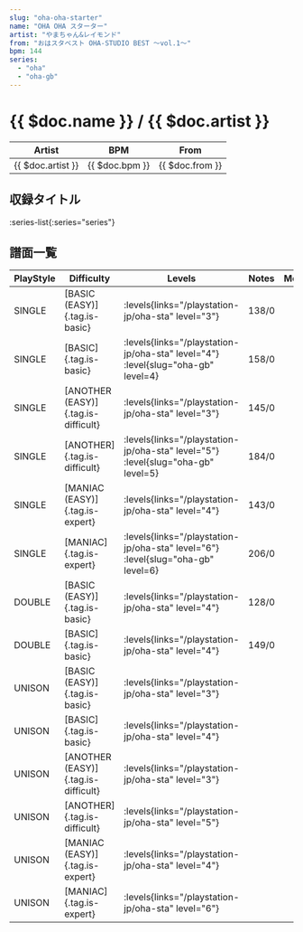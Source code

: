 ```yaml
---
slug: "oha-oha-starter"
name: "OHA OHA スターター"
artist: "やまちゃん&レイモンド"
from: "おはスタベスト OHA-STUDIO BEST ～vol.1～"
bpm: 144
series:
  - "oha"
  - "oha-gb"
---
```


# {{ $doc.name }} / {{ $doc.artist }}

|Artist|BPM|From|
|------|---|----|
|{{ $doc.artist }}|{{ $doc.bpm }}|{{ $doc.from }}|

## 収録タイトル

:series-list{:series="series"}

## 譜面一覧

|PlayStyle|Difficulty|Levels|Notes|Movie|
|---------|----------|------|-----|-----|
|SINGLE|[BASIC (EASY)]{.tag.is-basic}| :levels{links="/playstation-jp/oha-sta" level="3"}|138/0||
|SINGLE|[BASIC]{.tag.is-basic}| :levels{links="/playstation-jp/oha-sta" level="4"} :level{slug="oha-gb" level=4}|158/0||
|SINGLE|[ANOTHER (EASY)]{.tag.is-difficult}| :levels{links="/playstation-jp/oha-sta" level="3"}|145/0||
|SINGLE|[ANOTHER]{.tag.is-difficult}| :levels{links="/playstation-jp/oha-sta" level="5"} :level{slug="oha-gb" level=5}|184/0||
|SINGLE|[MANIAC (EASY)]{.tag.is-expert}| :levels{links="/playstation-jp/oha-sta" level="4"}|143/0||
|SINGLE|[MANIAC]{.tag.is-expert}| :levels{links="/playstation-jp/oha-sta" level="6"} :level{slug="oha-gb" level=6}|206/0||
|DOUBLE|[BASIC (EASY)]{.tag.is-basic}| :levels{links="/playstation-jp/oha-sta" level="4"}|128/0||
|DOUBLE|[BASIC]{.tag.is-basic}| :levels{links="/playstation-jp/oha-sta" level="4"}|149/0||
|UNISON|[BASIC (EASY)]{.tag.is-basic}| :levels{links="/playstation-jp/oha-sta" level="3"}|||
|UNISON|[BASIC]{.tag.is-basic}| :levels{links="/playstation-jp/oha-sta" level="4"}|||
|UNISON|[ANOTHER (EASY)]{.tag.is-difficult}| :levels{links="/playstation-jp/oha-sta" level="3"}|||
|UNISON|[ANOTHER]{.tag.is-difficult}| :levels{links="/playstation-jp/oha-sta" level="5"}|||
|UNISON|[MANIAC (EASY)]{.tag.is-expert}| :levels{links="/playstation-jp/oha-sta" level="4"}|||
|UNISON|[MANIAC]{.tag.is-expert}| :levels{links="/playstation-jp/oha-sta" level="6"}|||
